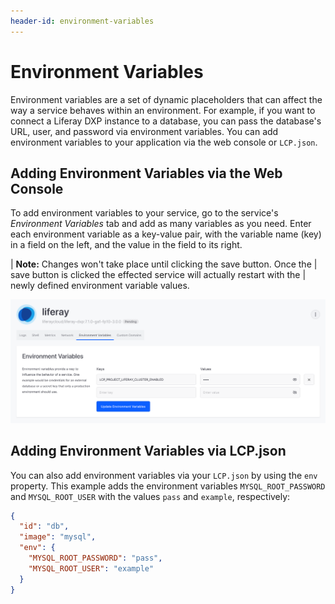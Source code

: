 ```yaml
---
header-id: environment-variables
---
```


# Environment Variables

Environment variables are a set of dynamic placeholders that can affect the way 
a service behaves within an environment. For example, if you want to connect a 
Liferay DXP instance to a database, you can pass the database's URL, user, and 
password via environment variables. You can add environment variables to your 
application via the web console or `LCP.json`. 

## Adding Environment Variables via the Web Console

To add environment variables to your service, go to the service's *Environment 
Variables* tab and add as many variables as you need. Enter each environment 
variable as a key-value pair, with the variable name (key) in a field on the 
left, and the value in the field to its right. 

| **Note:** Changes won't take place until clicking the save button. Once the 
| save button is clicked the effected service will actually restart with the 
| newly defined environment variable values. 

![Figure 1: You can add environment variables via the web console.](../../images/env-vars-add-web-console.png)

## Adding Environment Variables via LCP.json

You can also add environment variables via your `LCP.json` by using the `env` 
property. This example adds the environment variables `MYSQL_ROOT_PASSWORD` and 
`MYSQL_ROOT_USER` with the values `pass` and `example`, respectively: 

```json
{
  "id": "db",
  "image": "mysql",
  "env": {
    "MYSQL_ROOT_PASSWORD": "pass",
    "MYSQL_ROOT_USER": "example"
  }
}
```
